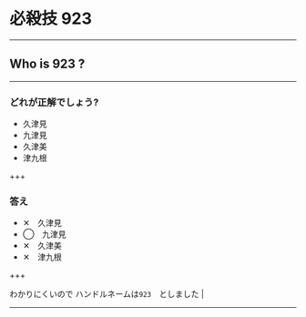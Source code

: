 # 必殺技 923

---
## Who is 923 ?

---
### どれが正解でしょう?

- 久津見
- 九津見
- 久津美
- 津九根

+++

### 答え

- ✕　久津見
- ◯　九津見
- ✕　久津美
- ✕　津九根

+++

わかりにくいので ハンドルネームは`923`　としました |

---
